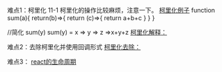 难点1：柯里化
11-1 柯里化的操作比较麻烦，注意一下。 [柯里化例子](https://github.com/Ming233/FrontEnd/blob/1365d31cef4885bc6633911d6ef3d5b3f900f780/React-exercise/react_basic/11_%E9%AB%98%E9%98%B6%E5%87%BD%E6%95%B0_%E5%87%BD%E6%95%B0%E6%9F%AF%E9%87%8C%E5%8C%96/1_%E9%AB%98%E9%98%B6%E5%87%BD%E6%95%B0_%E5%87%BD%E6%95%B0%E6%9F%AF%E9%87%8C%E5%8C%96.html)
function sum(a){
    return(b)=>{
        return (c)=>{
            return a+b+c
        }
    }
}
						
//简化 sum(y)
sum(y) = x => y => z =>x+y+z
[柯里化解释：](https://zhuanlan.zhihu.com/p/361398128)

难点2：去除柯里化并使用回调形式
[柯里化去除：](https://github.com/Ming233/FrontEnd/blob/1365d31cef4885bc6633911d6ef3d5b3f900f780/React-exercise/react_basic/11_%E9%AB%98%E9%98%B6%E5%87%BD%E6%95%B0_%E5%87%BD%E6%95%B0%E6%9F%AF%E9%87%8C%E5%8C%96/2_%E4%B8%8D%E7%94%A8%E5%87%BD%E6%95%B0%E6%9F%AF%E9%87%8C%E5%8C%96%E7%9A%84%E5%AE%9E%E7%8E%B0.html)

难点3： [react的生命周期](https://github.com/Ming233/FrontEnd/blob/5ed6b0b47b0744aa62036f82283528da865cb7f8/React-exercise/react_basic/12_%E7%BB%84%E4%BB%B6%E7%9A%84%E7%94%9F%E5%91%BD%E5%91%A8%E6%9C%9F/2_react%E7%94%9F%E5%91%BD%E5%91%A8%E6%9C%9F(%E6%97%A7).png)